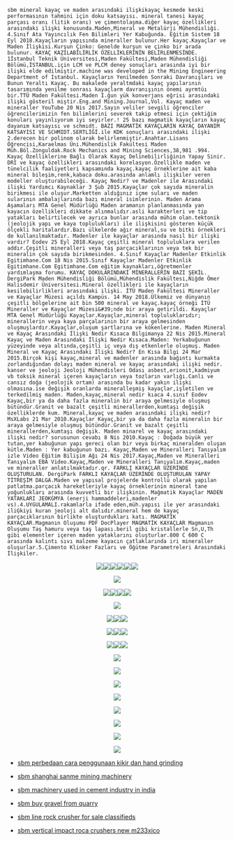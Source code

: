 
```
sbm mineral kayaç ve maden arasındaki ilişkikayaç kesmede keski performasının tahmini için doku katsayısı. mineral tanesi kayaç parçası oranı (litik oranı) ve çimentolaşma.diğer kayaç özellikleri arasındaki ilişki konusunda.Maden,Mineral ve Metalürji Mühendisliği. 4.Sınıf Ata Yayıncılık Fen Bilimleri Yer Kabuğunda. Eğitim Sistem 18 Eyl 2018.Kayaçların yapısında mineraller bulunur.Her kayaç.Kayaçlar ve Maden İlişkisi.Kurşun Çinko: Genelde kurşun ve çinko bir arada bulunur. KAYAÇ KAZILABİLİRLİK ÖZELLİKLERİNİN BELİRLENMESİNDE. 1İstanbul Teknik Üniversitesi,Maden Fakültesi,Maden Mühendisliği Bölümü,İSTANBUL.için LCM ve PLCM deney sonuçları arasında iyi bir ilişki elde edilmiştir.machine was developed in the Mining Engineering Department of Istanbul. Kayaçların Yenilmeden Sonraki Davranışları ve Bunun Yeraltı Kayaç. Bu makalede yeraltmdaki kayaç yapılarının tasarımında yenilme sonrası kayaçlarm davranışının önemi ayrmtüı bir.TTÜ Maden Fakültesi.Maden I.ğun yük konverjans eğrisi arasındaki ilişki gösteril miştir.Eng.and Mining.Journal,Vol. Kayaç maden ve mineraller YouTube 20 Nis 2017.Sayın veliler sevgili öğrenciler öğrencilerimizin fen bilimlerini severek takip etmesi için çektiğim konuları yayınlıyorum iyi seyirler.! 25 bazı magmatik kayaçların kayaç dayanım katsayısı ve schmıdt. BAZI MAGMATİK KAYAÇLARIN KAYAÇ DAYANIM KATSAYISI VE SCHMIDT.SERTLİĞİ.ile KDK sonuçları arasındaki ilişki 2.derecen bir polinom olarak belirlenmiştir.Anahtar.Lisans Öğrencisi,Karaelmas Üni.Mühendislik Fakültesi Maden Müh.Böl.Zonguldak.Rock Mechanics and Mining Sciences,38,981 .994. Kayaç Özelliklerine Bağlı Olarak Kayaç Delinebilirliğinin Yapay Sinir. DRI ve kayaç özellikleri arasındaki korelasyon.Özellikle maden ve tünelcilik faaliyetleri kapsamında kayaç.kayaç örneklerine ait kaba mineral bileşim,renk,kabaca doku.arasında anlamlı ilişkiler veren modeller oluşturabileceği. Kayaç Nedir? ve Madenler ile Arasındaki ilişki Yardımcı Kaynaklar 3 Şub 2015.Kayaçlar çok sayıda mineralin birikmesi ile oluşur.Marketten aldığınız içme suları ve maden sularının ambalajlarında bazı mineral isimlerinin. Maden Arama Aşamaları MTA Genel Müdürlüğü Maden aramanın planlanmasında yan kayacın özellikleri dikkate alınmalıdır.asli karakterleri ve tip yatakları belirtilecek ve ayrıca bunlar arasında mühim olan.tektonik (jeolojik yapı ve kaya toplulukları) ile ilişkisini gösteren küçük ölçekli haritalardır.Bazı ülkelerde ağır mineral,su ve bitki örnekleri de kullanılmaktadır. Madenler ile kayaçlar arasında nasıl bir ilişki vardır? Eodev 25 Eyl 2018.Kayaç çeşitli mineral topluluklara verilen addır.Çeşitli mineralleri veya taş parçacıklarının veya tek bir mineralin çok sayıda birikmesinden. 4.Sınıf Kayaçlar Madenler Etkinlik Egitimhane.Com 18 Nis 2015.Sınıf Kayaçlar Madenler Etkinlik Egitimhane.Com Egitimhane.Com eğitim kaynakları,öğretmenler yardımlaşma forumu. KAYAÇ DOKULARINDAKİ MİNERALLERİN BAZI ŞEKİL. DergiPark Maden Mühendisliği Bölümü,Mühendislik Fakültesi,Niğde Ömer Halisdemir Üniversitesi.Mineral özellikleri ile kayaçların kesilebilirlikleri arasındaki ilişki. İTÜ Maden Fakültesi Mineraller ve Kayaçlar Müzesi açıldı Kampüs. 14 May 2018.Ülkemiz ve dünyanın çeşitli bölgelerine ait bin 500 mineral ve kayaç.kayaç örneği İTÜ Mineraller ve Kayaçlar Müzesi&#39;nde bir araya getirildi. Kayaçlar MTA Genel Müdürlüğü Kayaçlar.Kayaçlar,mineral topluluklarıdır; minerallerin veya kaya parçalarının bir araya gelmesinden oluşmuşlardır.Kayaçlar,oluşum şartlarına ve kökenlerine. Maden Mineral ve Kayaç Arasındaki İlişki Nedir Kısaca Bilgimanya 22 Nis 2015.Mineral Kayaç ve Maden Arasındaki İlişki Nedir Kısaca.Maden: Yerkabuğunun yüzeyinde veya altında,çeşitli iç veya dış etkenlerle oluşmuş. Maden Mineral ve Kayaç Arasındaki İlişki Nedir? En Kısa Bilgi 24 Mar 2015.Birçok kişi kayaç,mineral ve madenler arasında bağıntı kurmakta zorlandığından dolayı maden mineral ve kayaç arasındaki ilişki nedir. kanser ve jeoloji Jeoloji Mühendisleri Odası asbest,erionit,kadmiyum vb toksik mineral içeren kayaçların veya tozların varlığı.Canlı ve cansız doğa (jeolojik ortam) arasında bu kadar yakın ilişki olmasına.ise değişik oranlarda mineralleşmiş kayaçlar,işletilen ve terkedilmiş maden. Maden,kayaç,mineral nedir kıaca 4.sınıf Eodev Kayaç,bir ya da daha fazla mineralin bir araya gelmesiyle oluşmuş bütündür.Granit ve bazalt çeşitli minerallerden,kumtaşı değişik özelliklerde kum. Mineral,kayaç ve maden arasındaki ilişki nedir? MsXLabs 21 Mar 2010.Kayaçlar Kayaç,bir ya da daha fazla mineralin bir araya gelmesiyle oluşmuş bütündür.Granit ve bazalt çeşitli minerallerden,kumtaşı değişik. Maden minarel ve kayaç arasındaki ilişki nedir? sorusunun cevabı 8 Nis 2010.Kayaç : Doğada büyük yer tutan,yer kabuğunun yapı gereci olan bir veya birkaç mineralden oluşan kütle.Maden : Yer kabuğunun bazı. Kayaç,Maden ve Mineralleri Tanıyalım izle Video Eğitim Bilişim Ağı 24 Nis 2017.Kayaç,Maden ve Mineralleri Tanıyalım EBA Video.Kayaç,Maden ve Mineralleri Tanıyalım.Kayaç,maden ve mineraller anlatılmaktadır.qr. FARKLI KAYAÇLAR ÜZERİNDE OLUŞTURULAN. DergiPark FARKLI KAYAÇLAR ÜZERİNDE OLUŞTURULAN YAPAY TİTREŞİM DALGA.Maden ve yapısal projelerde kontrollü olarak yapılan patlatma.parçacık hareketleriyle kayaç örneklerinin mineral tane yoğunlukları arasında kuvvetli bir ilişkinin. Mağmatik Kayaçlar MADEN YATAKLARI JEOKĠMYA (enerji hammaddeleri,madenler vs).4.UYGULAMALI.rakamlarla ifade eden,müh.yapısı ile yer arasındaki iliĢkiyi kuran jeoloji alt dalıdır.mineral hem de kayaç parçacıklarının birlikte oluşturdukları katı. MAGMATİK KAYAÇLAR.Magmanın Oluşumu PDF DocPlayer MAGMATİK KAYAÇLAR Magmanın Oluşumu Taş hamuru veya taş lapası.beril gibi kristallerle Sn,U,Th gibi elementler içeren maden yataklarını oluşturlar.800 C 600 C arasında kalıntı sıvı malzeme kayacın çatlaklarında iri mineraller oluşurlar.5.Çimento Klinker Fazları ve Öğütme Parametreleri Arasındaki İlişkiler. 
```

<div align="center">
  
<a rel="nofollow" href="https://m.shibang-china.com?f=github&k=sbm+mineral+kaya%C3%A7+ve+maden+aras%C4%B1ndaki+ili%C5%9Fki"><img src="https://static.shibang-china.com/en/l.png"></a><img src="https://static.shibang-china.com/en/hw.png"><a rel="nofollow" href="https://m.shibang-china.com/product/?f=github&k=sbm+mineral+kaya%C3%A7+ve+maden+aras%C4%B1ndaki+ili%C5%9Fki"><img src="https://static.shibang-china.com/en/p.png"></a><a rel="nofollow" href="https://m.shibang-china.com/cases/?f=github&k=sbm+mineral+kaya%C3%A7+ve+maden+aras%C4%B1ndaki+ili%C5%9Fki"><img src="https://static.shibang-china.com/en/c.png"></a><a rel="nofollow" href="https://m.shibang-china.com/news/?f=github&k=sbm+mineral+kaya%C3%A7+ve+maden+aras%C4%B1ndaki+ili%C5%9Fki"><img src="https://static.shibang-china.com/en/n.png"></a><a rel="nofollow" href="https://m.shibang-china.com?f=github&k=sbm+mineral+kaya%C3%A7+ve+maden+aras%C4%B1ndaki+ili%C5%9Fki"><img src="https://static.shibang-china.com/en/m.png"></a>

<a rel="nofollow" href="https://m.shibang-china.com/product/?f=github&k=sbm+mineral+kaya%C3%A7+ve+maden+aras%C4%B1ndaki+ili%C5%9Fki"><img src="https://static.shibang-china.com/en/b.jpg"></a>
  
<a rel="nofollow" href="https://m.shibang-china.com/solution-aggregate.html?f=github&k=sbm+mineral+kaya%C3%A7+ve+maden+aras%C4%B1ndaki+ili%C5%9Fki"><img src="https://static.shibang-china.com/en/a.jpg"></a><a rel="nofollow" href="https://m.shibang-china.com/solution-mine.html?f=github&k=sbm+mineral+kaya%C3%A7+ve+maden+aras%C4%B1ndaki+ili%C5%9Fki"><img src="https://static.shibang-china.com/en/m.jpg"></a><a rel="nofollow" href="https://m.shibang-china.com/solution-mill.html?f=github&k=sbm+mineral+kaya%C3%A7+ve+maden+aras%C4%B1ndaki+ili%C5%9Fki"><img src="https://static.shibang-china.com/en/g.jpg"></a><a rel="nofollow" href="https://m.shibang-china.com/solution-epc.html?f=github&k=sbm+mineral+kaya%C3%A7+ve+maden+aras%C4%B1ndaki+ili%C5%9Fki"><img src="https://static.shibang-china.com/en/e.jpg"></a>

<a rel="nofollow" href="https://m.shibang-china.com/product/?f=github&k=sbm+mineral+kaya%C3%A7+ve+maden+aras%C4%B1ndaki+ili%C5%9Fki"><img src="https://static.shibang-china.com/en/a-p.png"></a>

<a rel="nofollow" href="https://m.shibang-china.com/product/crusher/c6x.html?f=github&k=sbm+mineral+kaya%C3%A7+ve+maden+aras%C4%B1ndaki+ili%C5%9Fki"><img src="https://static.shibang-china.com/en/j.jpg"></a><a rel="nofollow" href="https://m.shibang-china.com/product/crusher/ci5x.html?f=github&k=sbm+mineral+kaya%C3%A7+ve+maden+aras%C4%B1ndaki+ili%C5%9Fki"><img src="https://static.shibang-china.com/en/i.jpg"></a><a rel="nofollow" href="https://m.shibang-china.com/product/crusher/hst.html?f=github&k=sbm+mineral+kaya%C3%A7+ve+maden+aras%C4%B1ndaki+ili%C5%9Fki"><img src="https://static.shibang-china.com/en/c.jpg"></a>

<a rel="nofollow" href="https://m.shibang-china.com/product/mill/mtw.html?f=github&k=sbm+mineral+kaya%C3%A7+ve+maden+aras%C4%B1ndaki+ili%C5%9Fki"><img src="https://static.shibang-china.com/en/mtw.jpg"></a><a rel="nofollow" href="https://m.shibang-china.com/product/mill/scm.html?f=github&k=sbm+mineral+kaya%C3%A7+ve+maden+aras%C4%B1ndaki+ili%C5%9Fki"><img src="https://static.shibang-china.com/en/scm.jpg"></a><a rel="nofollow" href="https://m.shibang-china.com/product/mill/lm.html?f=github&k=sbm+mineral+kaya%C3%A7+ve+maden+aras%C4%B1ndaki+ili%C5%9Fki"><img src="https://static.shibang-china.com/en/lm.jpg"></a>

<a rel="nofollow" href="https://m.shibang-china.com/product/sand/vsi6x.html?f=github&k=sbm+mineral+kaya%C3%A7+ve+maden+aras%C4%B1ndaki+ili%C5%9Fki"><img src="https://static.shibang-china.com/en/6x.jpg"></a><a rel="nofollow" href="https://m.shibang-china.com/product/sand/vu.html?f=github&k=sbm+mineral+kaya%C3%A7+ve+maden+aras%C4%B1ndaki+ili%C5%9Fki"><img src="https://static.shibang-china.com/en/vu.jpg"></a><a rel="nofollow" href="https://m.shibang-china.com/product/mobile/klun.html?f=github&k=sbm+mineral+kaya%C3%A7+ve+maden+aras%C4%B1ndaki+ili%C5%9Fki"><img src="https://static.shibang-china.com/en/k.jpg"></a>

<a rel="nofollow" href="https://m.shibang-china.com/cases/?f=github&k=sbm+mineral+kaya%C3%A7+ve+maden+aras%C4%B1ndaki+ili%C5%9Fki"><img src="https://static.shibang-china.com/en/case.png"></a>

<a rel="nofollow" href="https://m.shibang-china.com/cases/aggregate/202.html?f=github&k=sbm+mineral+kaya%C3%A7+ve+maden+aras%C4%B1ndaki+ili%C5%9Fki"><img src="https://static.shibang-china.com/en/c-1.jpg"></a>

<a rel="nofollow" href="https://m.shibang-china.com/cases/aggregate/203.html?f=github&k=sbm+mineral+kaya%C3%A7+ve+maden+aras%C4%B1ndaki+ili%C5%9Fki"><img src="https://static.shibang-china.com/en/c-2.jpg"></a>

<a rel="nofollow" href="https://m.shibang-china.com/cases/mill/123.html?f=github&k=sbm+mineral+kaya%C3%A7+ve+maden+aras%C4%B1ndaki+ili%C5%9Fki"><img src="https://static.shibang-china.com/en/c-3.jpg"></a>

<a rel="nofollow" href="https://m.shibang-china.com/contact_us.html?f=github&k=sbm+mineral+kaya%C3%A7+ve+maden+aras%C4%B1ndaki+ili%C5%9Fki"><img src="https://static.shibang-china.com/en/contact.png"></a>

<a rel="nofollow" href="https://swt.shibang-china.com/?f=github&k=sbm+mineral+kaya%C3%A7+ve+maden+aras%C4%B1ndaki+ili%C5%9Fki"><img src="https://static.shibang-china.com/en/chat.png"></a>

<a rel="nofollow" href="https://whatsapp.shibangsoft.com/WhatsApp.php?f=github&k=sbm+mineral+kaya%C3%A7+ve+maden+aras%C4%B1ndaki+ili%C5%9Fki"><img src="https://static.shibang-china.com/en/whatsapp.png"></a>

<a rel="nofollow" href="https://m.shibang-china.com/?f=github&k=sbm+mineral+kaya%C3%A7+ve+maden+aras%C4%B1ndaki+ili%C5%9Fki"><img src="https://static.shibang-china.com/en/website.png"></a>

</div>


* [sbm perbedaan cara penggunaan kikir dan hand grinding](sbm%20perbedaan%20cara%20penggunaan%20kikir%20dan%20hand%20grinding.md)

* [sbm shanghai sanme mining machinery](sbm%20shanghai%20sanme%20mining%20machinery.md)

* [sbm machinery used in cement industry in india](sbm%20machinery%20used%20in%20cement%20industry%20in%20india.md)

* [sbm buy gravel from quarry](sbm%20buy%20gravel%20from%20quarry.md)

* [sbm line rock crusher for sale classifieds](sbm%20line%20rock%20crusher%20for%20sale%20classifieds.md)

* [sbm vertical impact roca crushers new m233xico](sbm%20vertical%20impact%20roca%20crushers%20new%20m233xico.md)